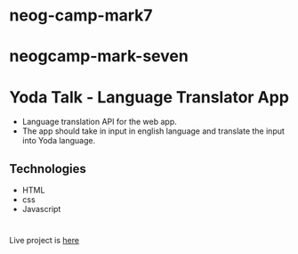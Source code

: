 # neog-camp-mark7

# neogcamp-mark-seven
# Yoda Talk -  Language Translator App
- Language translation API for the web app.
- The app should take in input in english language and translate the input into Yoda language.

## Technologies
- HTML
- css 
- Javascript

#

Live project is [here](neog-camp-mark7.netlify.app)
